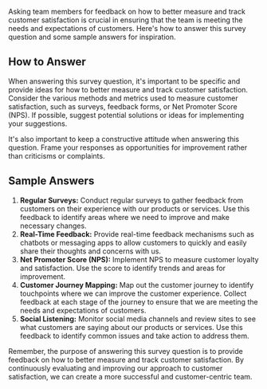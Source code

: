 

Asking team members for feedback on how to better measure and track customer satisfaction is crucial in ensuring that the team is meeting the needs and expectations of customers. Here's how to answer this survey question and some sample answers for inspiration.

How to Answer
-------------

When answering this survey question, it's important to be specific and provide ideas for how to better measure and track customer satisfaction. Consider the various methods and metrics used to measure customer satisfaction, such as surveys, feedback forms, or Net Promoter Score (NPS). If possible, suggest potential solutions or ideas for implementing your suggestions.

It's also important to keep a constructive attitude when answering this question. Frame your responses as opportunities for improvement rather than criticisms or complaints.

Sample Answers
--------------

1. **Regular Surveys:** Conduct regular surveys to gather feedback from customers on their experience with our products or services. Use this feedback to identify areas where we need to improve and make necessary changes.
2. **Real-Time Feedback:** Provide real-time feedback mechanisms such as chatbots or messaging apps to allow customers to quickly and easily share their thoughts and concerns with us.
3. **Net Promoter Score (NPS):** Implement NPS to measure customer loyalty and satisfaction. Use the score to identify trends and areas for improvement.
4. **Customer Journey Mapping:** Map out the customer journey to identify touchpoints where we can improve the customer experience. Collect feedback at each stage of the journey to ensure that we are meeting the needs and expectations of customers.
5. **Social Listening:** Monitor social media channels and review sites to see what customers are saying about our products or services. Use this feedback to identify common issues and take action to address them.

Remember, the purpose of answering this survey question is to provide feedback on how to better measure and track customer satisfaction. By continuously evaluating and improving our approach to customer satisfaction, we can create a more successful and customer-centric team.
